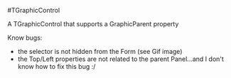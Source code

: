 #TGraphicControl

A TGraphicControl that supports a GraphicParent property

Know bugs:
- the selector is not hidden from the Form (see Gif image) 
- the Top/Left properties are not related to the parent Panel...and I don't know how to fix this bug :/
